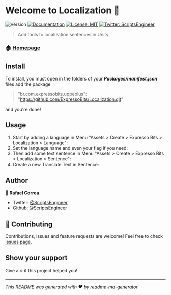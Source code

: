 # Welcome to Localization 👋
![Version](https://img.shields.io/badge/version-0.0.1-blue.svg?cacheSeconds=2592000)
[![Documentation](https://img.shields.io/badge/documentation-yes-brightgreen.svg)](todo-doc)
[![License: MIT](https://img.shields.io/badge/License-MIT-yellow.svg)](MIT)
[![Twitter: ScriptsEngineer](https://img.shields.io/twitter/follow/ScriptsEngineer.svg?style=social)](https://twitter.com/ScriptsEngineer)

> Add tools to localization sentences in Unity

### 🏠 [Homepage](www.expressobits.com.br)

## Install

To install, you must open in the folders of your ***Packages/manifest.json*** files add the package 
> "br.com.expressobits.uppeplus": "https://github.com/ExpressoBits/Localization.git"

and you're done!

## Usage

1) Start by adding a language in  Menu "Assets > Create > Expresso Bits > Localization > Language":
2) Set the language name and even your flag if you need:
3) Then add some text sentence in Menu "Assets > Create > Expresso Bits > Localization > Sentence":
4) Create a new Translate Text in Sentence:

## Author

👤 **Rafael Correa**

* Twitter: [@ScriptsEngineer](https://twitter.com/ScriptsEngineer)
* Github: [@ScriptsEngineer](https://github.com/ScriptsEngineer)

## 🤝 Contributing

Contributions, issues and feature requests are welcome!
Feel free to check [issues page](https://github.com/ExpressoBits/Localization/issues).


## Show your support

Give a ⭐️ if this project helped you!

***
_This README was generated with ❤️ by [readme-md-generator](https://github.com/kefranabg/readme-md-generator)_